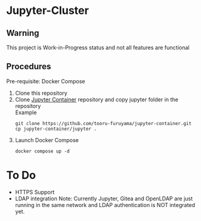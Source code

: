 # Jupyter-Cluster
## Warning
This project is Work-in-Progress status and not all features are functional

## Procedures
Pre-requisite: Docker Compose
1. Clone this repository
2. Clone [Jupyter Container](../../../jupyter-container) repository and copy jupyter folder in the repository<br>
   Example
   ```
   git clone https://github.com/tooru-furuyama/jupyter-container.git
   cp jupyter-container/jupyter .
   ```
3. Launch Docker Compose
   ```
   docker compose up -d
   ```

# To Do
* HTTPS Support
* LDAP integration
  Note: Currently Jupyter, Gitea and OpenLDAP are just running in the same network and LDAP authentication is NOT integrated yet.
